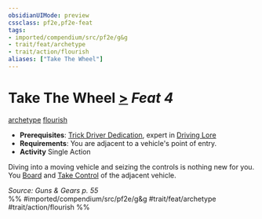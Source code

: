 ```yaml
---
obsidianUIMode: preview
cssclass: pf2e,pf2e-feat
tags:
- imported/compendium/src/pf2e/g&g
- trait/feat/archetype
- trait/action/flourish
aliases: ["Take The Wheel"]
---
```

# Take The Wheel  [>](chapter-9-playing-the-game.md#Actions "Single Action") *Feat 4*  
[archetype](archetype.md)  [flourish](flourish.md)  

- **Prerequisites**: [Trick Driver Dedication](trick-driver-dedication-g-g.md), expert in [Driving Lore](../skills.md#Lore)
- **Requirements**: You are adjacent to a vehicle's point of entry.
- **Activity** Single Action

Diving into a moving vehicle and seizing the controls is nothing new for you. You [Board](board-gmg.md) and [Take Control](take-control-gmg.md) of the adjacent vehicle.

*Source: Guns & Gears p. 55*  
%% #imported/compendium/src/pf2e/g&g #trait/feat/archetype #trait/action/flourish %%